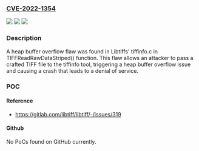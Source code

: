### [CVE-2022-1354](https://cve.mitre.org/cgi-bin/cvename.cgi?name=CVE-2022-1354)
![](https://img.shields.io/static/v1?label=Product&message=Red%20Hat%20Enterprise%20Linux%209&color=blue)
![](https://img.shields.io/static/v1?label=Version&message=!%200%3A4.4.0-2.el9%20&color=brighgreen)
![](https://img.shields.io/static/v1?label=Vulnerability&message=Out-of-bounds%20Read&color=brighgreen)

### Description

A heap buffer overflow flaw was found in Libtiffs' tiffinfo.c in TIFFReadRawDataStriped() function. This flaw allows an attacker to pass a crafted TIFF file to the tiffinfo tool, triggering a heap buffer overflow issue and causing a crash that leads to a denial of service.

### POC

#### Reference
- https://gitlab.com/libtiff/libtiff/-/issues/319

#### Github
No PoCs found on GitHub currently.

